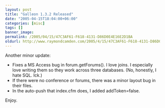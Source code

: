 ```yaml
---
layout: post
title: "Galleon 1.3.2 Released"
date: "2005-04-15T18:04:00+06:00"
categories: [misc]
tags: []
banner_image: 
permalink: /2005/04/15/47C3AF61-F618-4131-D86D0E4E16E2D1BA
oldurl: http://www.raymondcamden.com/2005/4/15/47C3AF61-F618-4131-D86D0E4E16E2D1BA
---
```


Another minor update:
<ul>
<li>Fixes a MS Access bug in forum.getForums(). I love joins. I especially love writing them so they work across three databases. (No, honestly, I hate SQL. Ick.)
<li>If there were no conference or forums, there was a minor layout bug in their files.
<li>In the auto-push that index.cfm does, I added addToken=false.
</ul>

Enjoy.